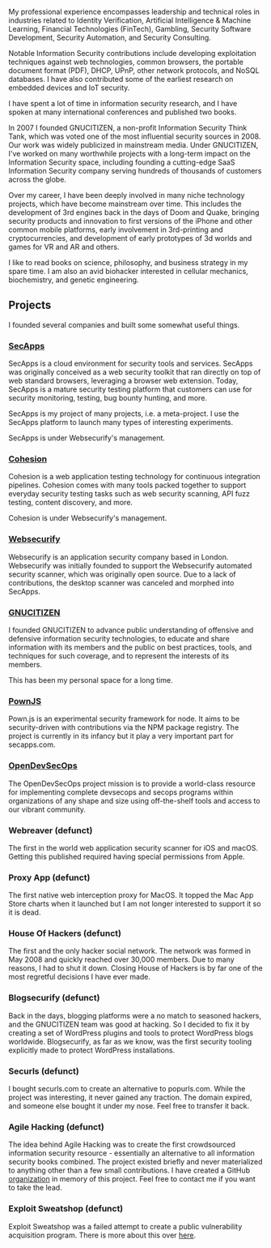 My professional experience encompasses leadership and technical roles in industries related to Identity Verification, Artificial Intelligence & Machine Learning, Financial Technologies (FinTech), Gambling, Security Software Development, Security Automation, and Security Consulting.

Notable Information Security contributions include developing exploitation techniques against web technologies, common browsers, the portable document format (PDF), DHCP, UPnP, other network protocols, and NoSQL databases. I have also contributed some of the earliest research on embedded devices and IoT security.

I have spent a lot of time in information security research, and I have spoken at many international conferences and published two books.

In 2007 I founded GNUCITIZEN, a non-profit Information Security Think Tank, which was voted one of the most influential security sources in 2008. Our work was widely publicized in mainstream media. Under GNUCITIZEN, I've worked on many worthwhile projects with a long-term impact on the Information Security space, including founding a cutting-edge SaaS Information Security company serving hundreds of thousands of customers across the globe.

Over my career, I have been deeply involved in many niche technology projects, which have become mainstream over time. This includes the development of 3rd engines back in the days of Doom and Quake, bringing security products and innovation to first versions of the iPhone and other common mobile platforms, early involvement in 3rd-printing and cryptocurrencies, and development of early prototypes of 3d worlds and games for VR and AR and others.

I like to read books on science, philosophy, and business strategy in my spare time. I am also an avid biohacker interested in cellular mechanics,  biochemistry, and genetic engineering.

## Projects

I founded several companies and built some somewhat useful things.

### [SecApps](https://secapps.com)

SecApps is a cloud environment for security tools and services. SecApps was originally conceived as a web security toolkit that ran directly on top of web standard browsers, leveraging a browser web extension. Today, SecApps is a mature security testing platform that customers can use for security monitoring, testing, bug bounty hunting, and more.

SecApps is my project of many projects, i.e. a meta-project. I use the SecApps platform to launch many types of interesting experiments.

SecApps is under Websecurify's management.

### [Cohesion](https://cohesion.sh)

Cohesion is a web application testing technology for continuous integration pipelines. Cohesion comes with many tools packed together to support everyday security testing tasks such as web security scanning, API fuzz testing, content discovery, and more.

Cohesion is under Websecurify's management.

### [Websecurify](https://websecurify.com)

Websecurify is an application security company based in London. Websecurify was initially founded to support the Websecurify automated security scanner, which was originally open source. Due to a lack of contributions, the desktop scanner was canceled and morphed into SecApps.

### [GNUCITIZEN](https://gnucitizen.org)

I founded GNUCITIZEN to advance public understanding of offensive and defensive information security technologies, to educate and share information with its members and the public on best practices, tools, and techniques for such coverage, and to represent the interests of its members.

This has been my personal space for a long time.

### [PownJS](https://pownjs.com)

Pown.js is an experimental security framework for node. It aims to be security-driven with contributions via the NPM package registry. The project is currently in its infancy but it play a very important part for secapps.com.

### [OpenDevSecOps](https://opendevsecops.org)

The OpenDevSecOps project mission is to provide a world-class resource for implementing complete devsecops and secops programs within organizations of any shape and size using off-the-shelf tools and access to our vibrant community.

### Webreaver (defunct)

The first in the world web application security scanner for iOS and macOS. Getting this published required having special permissions from Apple.

### Proxy App (defunct)

The first native web interception proxy for MacOS. It topped the Mac App Store charts when it launched but I am not longer interested to support it so it is dead.

### House Of Hackers (defunct)

The first and the only hacker social network. The network was formed in May 2008 and quickly reached over 30,000 members. Due to many reasons, I had to shut it down. Closing House of Hackers is by far one of the most regretful decisions I have ever made.

### Blogsecurify (defunct)

Back in the days, blogging platforms were a no match to seasoned hackers, and the GNUCITIZEN team was good at hacking. So I decided to fix it by creating a set of WordPress plugins and tools to protect WordPress blogs worldwide. Blogsecurify, as far as we know, was the first security tooling explicitly made to protect WordPress installations.

### Securls (defunct)

I bought securls.com to create an alternative to popurls.com. While the project was interesting, it never gained any traction. The domain expired, and someone else bought it under my nose. Feel free to transfer it back.

### Agile Hacking (defunct)

The idea behind Agile Hacking was to create the first crowdsourced information security resource - essentially an alternative to all information security books combined. The project existed briefly and never materialized to anything other than a few small contributions. I have created a GitHub [organization](https://github.com/agilehacking) in memory of this project. Feel free to contact me if you want to take the lead.

### Exploit Sweatshop (defunct)

Exploit Sweatshop was a failed attempt to create a public vulnerability acquisition program. There is more about this over [here](https://www.gnucitizen.org/blog/exploit-sweatshop/).
